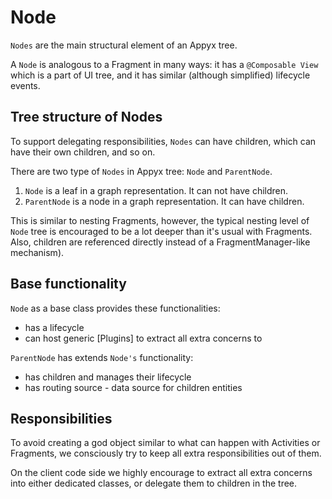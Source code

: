 # Node

```Nodes``` are the main structural element of an Appyx tree. 
 
A ```Node``` is analogous to a Fragment in many ways: it has a ```@Composable View``` which is a part of UI tree, and it has similar (although simplified) lifecycle events.

## Tree structure of Nodes
To support delegating responsibilities, ```Nodes``` can have children, which can have their own children, and so on. 

There are two type of ```Nodes``` in Appyx tree: ```Node``` and ```ParentNode```.
1. ```Node``` is a leaf in a graph representation. It can not have children.
2. ```ParentNode``` is a node in a graph representation. It can have children.

This is similar to nesting Fragments, however, the typical nesting level of ```Node``` tree is encouraged to be a lot deeper than it's usual with Fragments. Also, children are referenced directly instead of a FragmentManager-like mechanism).

## Base functionality
```Node``` as a base class provides these functionalities:
- has a lifecycle
- can host generic [Plugins] to extract all extra concerns to

```ParentNode``` has extends ```Node's``` functionality:
- has children and manages their lifecycle
- has routing source - data source for children entities

## Responsibilities
To avoid creating a god object similar to what can happen with Activities or Fragments, we consciously try to keep all extra responsibilities out of them. 

On the client code side we highly encourage to extract all extra concerns into either dedicated classes, or delegate them to children in the tree.
